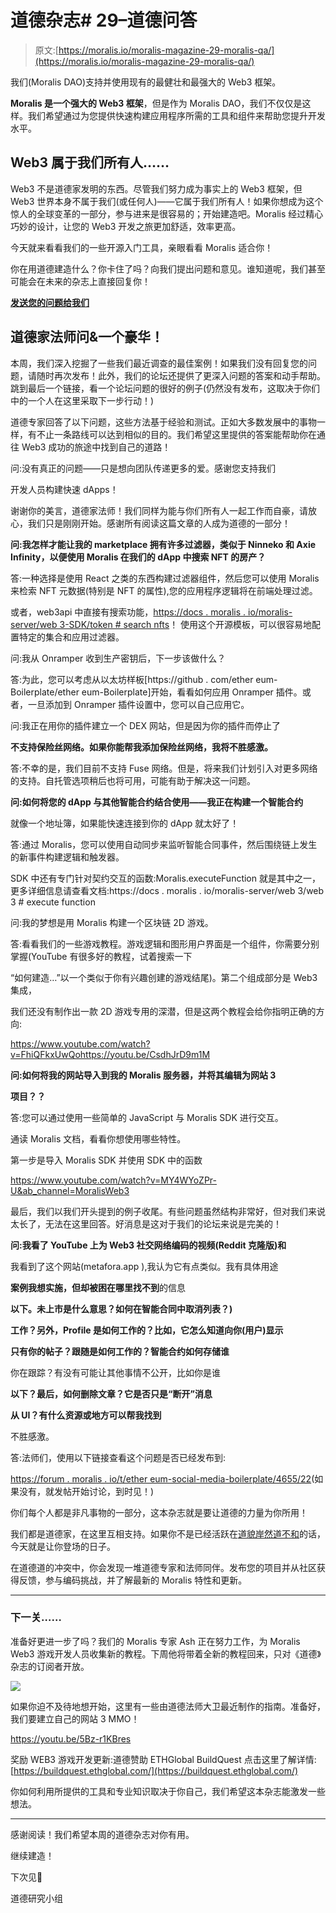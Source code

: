 # 道德杂志# 29–道德问答

> 原文:[https://moralis.io/moralis-magazine-29-moralis-qa/](https://moralis.io/moralis-magazine-29-moralis-qa/)

我们(Moralis DAO)支持并使用现有的最健壮和最强大的 Web3 框架。

**Moralis 是一个强大的 Web3 框架**，但是作为 Moralis DAO，我们不仅仅是这样。我们希望通过为您提供快速构建应用程序所需的工具和组件来帮助您提升开发水平。

## **Web3 属于我们所有人……**

Web3 不是道德家发明的东西。尽管我们努力成为事实上的 Web3 框架，但 Web3 世界本身不属于我们(或任何人)——它属于我们所有人！如果你想成为这个惊人的全球变革的一部分，参与进来是很容易的；开始建造吧。Moralis 经过精心巧妙的设计，让您的 Web3 开发之旅更加舒适，效率更高。

今天就来看看我们的一些开源入门工具，亲眼看看 Moralis 适合你！

你在用道德建造什么？你卡住了吗？向我们提出问题和意见。谁知道呢，我们甚至可能会在未来的杂志上直接回复你！

[**发送您的问题给我们**](https://ivanontech.typeform.com/to/R9K5lnGe)

## **道德家法师问&一个豪华！**

本周，我们深入挖掘了一些我们最近调查的最佳案例！如果我们没有回复您的问题，请随时再次发布！此外，我们的论坛还提供了更深入问题的答案和动手帮助。跳到最后一个链接，看一个论坛问题的很好的例子(仍然没有发布，这取决于你们中的一个人在这里采取下一步行动！)

道德专家回答了以下问题，这些方法基于经验和测试。正如大多数发展中的事物一样，有不止一条路线可以达到相似的目的。我们希望这里提供的答案能帮助你在通往 Web3 成功的旅途中找到自己的道路！

问:没有真正的问题——只是想向团队传递更多的爱。感谢您支持我们

开发人员构建快速 dApps！

谢谢你的美言，道德家法师！我们同样为能与你们所有人一起工作而自豪，请放心，我们只是刚刚开始。感谢所有阅读这篇文章的人成为道德的一部分！

**问:我怎样才能让我的 marketplace 拥有许多过滤器，类似于 Ninneko 和 Axie Infinity，以便使用 Moralis 在我们的 dApp 中搜索 NFT 的房产？**

答:一种选择是使用 React 之类的东西构建过滤器组件，然后您可以使用 Moralis 来检索 NFT 元数据(特别是 NFT 的属性),您的应用程序逻辑将在前端处理过滤。

或者，web3api 中直接有搜索功能，[https://docs . moralis . io/moralis-server/web 3-SDK/token # search nfts](https://docs.moralis.io/moralis-server/web3-sdk/token#searchnfts)！
使用这个开源模板，可以很容易地配置特定的集合和应用过滤器。

问:我从 Onramper 收到生产密钥后，下一步该做什么？

答:为此，您可以考虑从以太坊样板[https://github . com/ether eum-Boilerplate/ether eum-Boilerplate]开始，看看如何应用 Onramper 插件。或者，一旦添加到 Onramper 插件设置中，您可以自己应用它。

问:我正在用你的插件建立一个 DEX 网站，但是因为你的插件而停止了

**不支持保险丝网络。如果你能帮我添加保险丝网络，我将不胜感激。**

答:不幸的是，我们目前不支持 Fuse 网络。但是，将来我们计划引入对更多网络的支持。自托管选项稍后也将可用，可能有助于解决这一问题。

**问:如何将您的 dApp 与其他智能合约结合使用——我正在构建一个智能合约**

就像一个地址簿，如果能快速连接到你的 dApp 就太好了！

答:通过 Moralis，您可以使用自动同步来监听智能合同事件，然后围绕链上发生的新事件构建逻辑和触发器。

SDK 中还有专门针对契约交互的函数:Moralis.executeFunction 就是其中之一，更多详细信息请查看文档:https://docs . moralis . io/moralis-server/web 3/web 3 # execute function

问:我的梦想是用 Moralis 构建一个区块链 2D 游戏。

答:看看我们的一些游戏教程。游戏逻辑和图形用户界面是一个组件，你需要分别掌握(YouTube 有很多好的教程，试着搜索一下

“如何建造…”以一个类似于你有兴趣创建的游戏结尾)。第二个组成部分是 Web3 集成，

我们还没有制作出一款 2D 游戏专用的深潜，但是这两个教程会给你指明正确的方向:

https://www.youtube.com/watch?v=FhiQFkxUwQohttps://youtu.be/CsdhJrD9m1M

**问:如何将我的网站导入到我的 Moralis 服务器，并将其编辑为网站 3**

**项目？？**

答:您可以通过使用一些简单的 JavaScript 与 Moralis SDK 进行交互。

通读 Moralis 文档，看看你想使用哪些特性。

第一步是导入 Moralis SDK 并使用 SDK 中的函数

https://www.youtube.com/watch?v=MY4WYoZPr-U&ab_channel=MoralisWeb3

最后，我们以我们开头提到的例子收尾。有些问题虽然结构非常好，但对我们来说太长了，无法在这里回答。好消息是这对于我们的论坛来说是完美的！

**问:我看了 YouTube 上为 Web3 社交网络编码的视频(Reddit 克隆版)和**

我看到了这个网站(metafora.app ),我认为它有点类似。我有具体用途

**案例我想实施，但却被困在哪里找不到**的信息

**以下。未上市是什么意思？如何在智能合同中取消列表？)**

**工作？另外，Profile 是如何工作的？比如，它怎么知道向你(用户)显示**

**只有你的帖子？跟随是如何工作的？智能合约如何存储谁**

你在跟踪？有没有可能让其他事情不公开，比如你是谁

**以下？最后，如何删除文章？它是否只是“断开”消息**

**从 UI？有什么资源或地方可以帮我找到**

不胜感激。

答:法师们，使用以下链接查看这个问题是否已经发布到:

[https://forum . moralis . io/t/ether eum-social-media-boilerplate/4655/22](https://forum.moralis.io/t/ethereum-social-media-boilerplate/4655/22)(如果没有，就发帖开始讨论，到时见！)

你们每个人都是非凡事物的一部分，这本杂志就是要让道德的力量为你所用！

我们都是道德家，在这里互相支持。如果你不是已经活跃在[道貌岸然道不和](https://discord.com/invite/P9N9HF97hH)的话，今天就是让你登场的日子。

在道德道的冲突中，你会发现一堆道德专家和法师同伴。发布您的项目并从社区获得反馈，参与编码挑战，并了解最新的 Moralis 特性和更新。

* * *

### **下一关……**

准备好更进一步了吗？我们的 Moralis 专家 Ash 正在努力工作，为 Moralis Web3 游戏开发人员收集新的教程。下周他将带着全新的教程回来，只对《道德》杂志的订阅者开放。

![](../Images/1d3a45ad153a1620eaad3d7ea212e901.png)

如果你迫不及待地想开始，这里有一些由道德法师大卫最近制作的指南。准备好，我们要建立自己的网站 3 MMO！

https://youtu.be/5Bz-r1KBres

奖励 WEB3 游戏开发更新:道德赞助 ETHGlobal BuildQuest 点击这里了解详情:[https://buildquest.ethglobal.com/](https://buildquest.ethglobal.com/)

你如何利用所提供的工具和专业知识取决于你自己，我们希望这本杂志能激发一些想法。

* * *

感谢阅读！我们希望本周的道德杂志对你有用。

继续建造！

下次见💚

道德研究小组